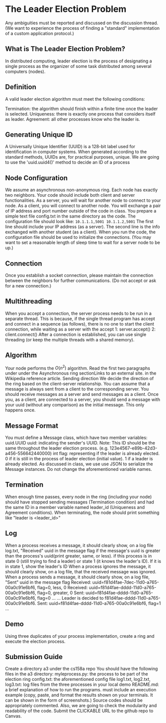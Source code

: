 # The Leader Election Problem
Any ambiguities must be reported and discussed on the discussion thread. (We want to experience the process of finding a "standard" implementation of a custom application protocol.)

 

## What is The Leader Election Problem?
In distributed computing, leader election is the process of designating a single process as the organizer of some task distributed among several computers (nodes).
## Definition
A valid leader election algorithm must meet the following conditions:

Termination: the algorithm should finish within a finite time once the leader is selected.
Uniqueness: there is exactly one process that considers itself as leader.
Agreement: all other processes know who the leader is.
## Generating Unique ID
A Universally Unique Identifier (UUID) is a 128-bit label used for identification in computer systems.
When generated according to the standard methods, UUIDs are, for practical purposes, unique.
We are going to use the 'uuid.uuid4()' method to decide an ID of a process
## Node Configuration
We assume an asynchronous non-anonymous ring.
Each node has exactly two neighbors.
Your code should include both client and server functionalities.
As a server, you will wait for another node to connect to your node.
As a client, you will connect to another node.
You will exchange a pair of IP address and port number outside of the code in class.
You prepare a simple text file config.txt in the same directory as the code. The configuration file should look like:
    ```10.1.1.1,5001
    10.1.1.2,5001```
The first line should include your IP address (as a server).
The second line is the info exchanged with another student (as a client).
When you run the code, the configuration file should be used to initialize the connections. (You may want to set a reasonable length of sleep time to wait for a server node to be up.)
## Connection
Once you establish a socket connection, please maintain the connection between the neighbors for further communications. (Do not accept or ask for a new connection.)
## Multithreading
When you accept a connection, the server process needs to be run in a separate thread.
This is because, if the single thread program has accept and connect in a sequence (as follows), there is no one to start the client connection, while waiting as a server with the accept
    1: server.accept()
    2: client.connect()
After a connection is established, you can use single threading (or keep the multiple threads with a shared memory).
## Algorithm
Your node performs the $O(n^2)$ algorithm.
Read the first two paragraphs under under the Asynchronous ring sectionLinks to an external site. in the Wikipedia reference article.
Sending direction
We decide the direction of the ring based on the client-server relationship.
You can assume that a message is always sent from a client to the corresponding server.
You should receive messages as a server and send messages as a client.
Once you, as a client, are connected to a server, you should send a message with your uuid (without any comparison) as the initial message. This only happens once.

## Message Format
You must define a Message class, which have two member variables:
uuid.UUID uuid: indicating the sender's UUID. Note: This ID should be the same throughout the leader election process. (e.g. 123e4567-e89b-42d3-a456-556642440000)
int flag: representing if the leader is already elected.
0 if it is still in the process of leader election (initial value).
1 if a leader is already elected.
As discussed in class, we use use JSON to serialize the Message instances. Do not change the aforementioned variable names.

## Termination
When enough time passes, every node in the ring (including your node) should have stopped sending messages (Termination condition) and had the same ID in a member variable named leader_id (Uniqueness and Agreement conditions).
When terminating, the node should print something like "leader is <leader_id>"
## Log
When a process receives a message, it should clearly show, on a log file log.txt,
"Received"
uuid in the message
flag
if the message's uuid is greater than the process's uuid(print greater, same, or less).
if this process is in state 0 (still trying to find a leader) or state 1 (it knows the leader's ID).
If it is in state 1, show the leader's ID
When a process ignores the message, it should clearly show, on a log file, that the received message was ignored.
When a process sends a message, it should clearly show, on a log file,
"Sent"
uuid in the message
flag
    Received: uuid=f81d4fae-7dec-11d0-a765-00a0c91e6bf6, flag=0, less, 0
    Received: uuid=f81d4fae-dddd-11d0-a765-00a0c91e6bf6, flag=0, greater, 0
    Sent: uuid=f81d4fae-dddd-11d0-a765-00a0c91e6bf6, flag=0
    ...
    ...
    Leader is decided to f81d4fae-dddd-11d0-a765-00a0c91e6bf6.
    Sent: uuid=f81d4fae-dddd-11d0-a765-00a0c91e6bf6, flag=1
...
## Demo
Using three duplicates of your process implementation, create a ring and execute the election process.
## Submission Guide
Create a directory a3 under the cs158a repo
You should have the following files in the a3 directory:
myleprocess.py: the process to be part of the election ring
config.txt: the aforementioned config file
log1.txt, log2.txt, log3.txt: log files from the three processes in your local demo
README.md: a brief explanation of how to run the programs. must include an execution example (copy, paste, and format the results shown on your terminals. It can be shown in the form of screenshots.)
Source codes should be appropriately commented. Also, we are going to check the modularity and readability of the code.
Submit the CLICKABLE URL to the github repo to Canvas.